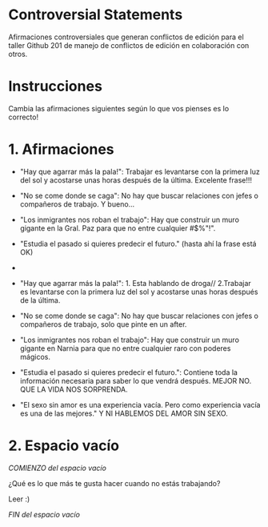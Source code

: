Controversial Statements
===

Afirmaciones controversiales que generan conflictos de edición para el taller Github 201 de manejo de conflictos de edición en colaboración con otros.

# Instrucciones

Cambia las afirmaciones siguientes según lo que vos pienses es lo correcto!

# 1. Afirmaciones


* "Hay que agarrar más la pala!": Trabajar es levantarse con la primera luz del sol y acostarse unas horas después de la última. Excelente frase!!!
* "No se come donde se caga": No hay que buscar relaciones con jefes o compañeros de trabajo. Y bueno...
* "Los inmigrantes nos roban el trabajo": Hay que construir un muro gigante en la Gral. Paz para que no entre cualquier #$$%$%"!".
* "Estudia el pasado si quieres predecir el futuro." (hasta ahí la frase está OK)
* 

* "Hay que agarrar más la pala!": 1. Esta hablando de droga// 2.Trabajar es levantarse con la primera luz del sol y acostarse unas horas después de la última.
* "No se come donde se caga": No hay que buscar relaciones con jefes o compañeros de trabajo, solo que pinte en un after.
* "Los inmigrantes nos roban el trabajo": Hay que construir un muro gigante en Narnia para que no entre cualquier raro con poderes mágicos.
* "Estudia el pasado si quieres predecir el futuro.": Contiene toda la información necesaria para saber lo que vendrá después. MEJOR NO. QUE LA VIDA NOS SORPRENDA.
* "El sexo sin amor es una experiencia vacía. Pero como experiencia vacía es una de las mejores." Y NI HABLEMOS DEL AMOR SIN SEXO.



# 2. Espacio vacío

*COMIENZO del espacio vacío*

¿Qué es lo que más te gusta hacer cuando no estás trabajando?

Leer :)

*FIN del espacio vacío*

